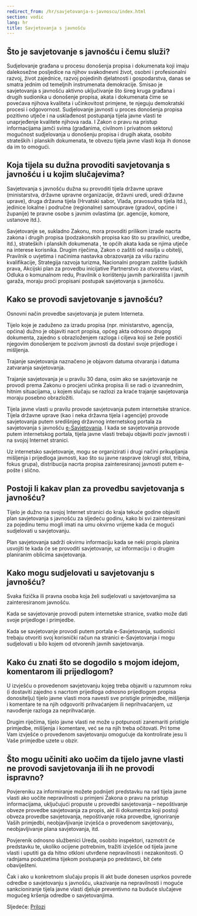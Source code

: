 ```yaml
---
redirect_from: /hr/savjetovanja-s-javnoscu/index.html
section: vodic
lang: hr
title: Savjetovanja s javnošću
---
```


## Što je savjetovanje s javnošću i čemu služi?

Sudjelovanje građana u procesu donošenja propisa i dokumenata koji imaju dalekosežne posljedice na njihov svakodnevni život, osobni i profesionalni razvoj, život zajednice, razvoj pojedinih djelatnosti i gospodarstva, danas se smatra jednim od temeljnih instrumenata demokracije. Smisao je savjetovanja s javnošću aktivno uključivanje što šireg kruga građana i drugih sudionika u donošenje propisa, akata i dokumenata čime se povećava njihova kvaliteta i učinkovitost primjene, te njeguju demokratski procesi i odgovornost.  Sudjelovanje javnosti u proces donošenja propisa pozitivno utječe i na usklađenost postupanja tijela javne vlasti te unaprjeđenje kvalitete njihova rada.
I Zakon o pravu na pristup informacijama jamči svima (građanima, civilnom i privatnom sektoru) mogućnost sudjelovanja u donošenju propisa i drugih akata, osobito strateških i planskih dokumenata, te obvezu tijela javne vlasti koja ih donose da im to omogući.

## Koja tijela su dužna provoditi savjetovanja s javnošću i u kojim slučajevima?

Savjetovanja s javnošću dužna su provoditi tijela državne uprave (ministarstva, državne upravne organizacije, državni uredi, uredi državne uprave), druga državna tijela (Hrvatski sabor, Vlada, pravosudna tijela itd.), jedinice lokalne i područne (regionalne) samouprave (gradovi, općine i županije) te pravne osobe s javnim ovlastima (pr. agencije, komore, ustanove itd.).

Savjetovanje se, sukladno Zakonu, mora provoditi prilikom izrade nacrta zakona i drugih propisa (podzakonskih propisa kao što su pravilnici, uredbe, itd.), strateških i planskih dokumenata , te općih akata kada se njima utječe na interese korisnika. Drugim riječima, Zakon o zaštiti od nasilja u obitelji, Pravilnik o uvjetima i načinima nastavka obrazovanja za višu razinu kvalifikacije, Strategija razvoja turizma, Nacionalni program zaštite ljudskih prava, Akcijski plan za provedbu inicijative Partnerstvo za otvorenu vlast, Odluka o komunalnom redu, Pravilnik o korištenju javnih parkirališta i javnih garaža, moraju proći propisani postupak savjetovanja s javnošću.

## Kako se provodi savjetovanje s javnošću?

Osnovni način provedbe savjetovanja je putem Interneta.

Tijelo koje je zaduženo za izradu propisa (npr. ministarstvo, agencija, općina) dužno je objaviti nacrt propisa, općeg akta odnosno drugog dokumenta, zajedno s obrazloženjem razloga i ciljeva koji se žele postići njegovim donošenjem te pozivom javnosti da dostavi svoje prijedloge i mišljenja. 

Trajanje savjetovanja naznačeno je objavom datuma otvaranja i datuma zatvaranja savjetovanja.

Trajanje savjetovanja je u pravilu 30 dana, osim ako se savjetovanje ne provodi prema Zakonu o procjeni učinka propisa ili se radi o izvanrednim, hitnim situacijama, u kojem slučaju se razlozi za kraće trajanje savjetovanja moraju posebno obrazložiti.

Tijela javne vlasti u pravilu provode savjetovanja putem internetske stranice. Tijela državne uprave (kao i neka državna tijela i agencije) provode savjetovanja putem središnjeg državnog internetskog portala za savjetovanja s javnošću [e-Savjetovanja](https://esavjetovanja.gov.hr/). I kada se savjetovanja provode putem internetskog portala, tijela javne vlasti trebaju objaviti poziv javnosti i na svojoj Internet stranici.

Uz internetsko savjetovanje, mogu se organizirati i drugi načini prikupljanja mišljenja i prijedloga javnosti, kao što su javne rasprave (okrugli stol, tribina, fokus grupa), distribucija nacrta propisa zainteresiranoj javnosti putem e-pošte i slično.

## Postoji li kakav plan za provedbu savjetovanja s javnošću? 

Tijelo je dužno na svojoj Internet stranici do kraja tekuće godine objaviti plan savjetovanja s javnošću za sljedeću godinu, kako bi svi zainteresirani za pojedinu temu mogli imati na umu okvirno vrijeme kada će mogući sudjelovati u savjetovanju.

Plan savjetovanja sadrži okvirnu informaciju kada se neki propis planira usvojiti te kada će se provoditi savjetovanje, uz informaciju i o drugim planiranim oblicima savjetovanja.

## Kako mogu sudjelovati u savjetovanju s javnošću? 

Svaka fizička ili pravna osoba koja želi sudjelovati u savjetovanjima sa zainteresiranom javnošću. 

Kada se savjetovanje provodi putem internetske stranice, svatko može dati svoje prijedloge i primjedbe. 

Kada se savjetovanje provodi putem portala e-Savjetovanja, sudionici trebaju otvoriti svoj korisnički račun na stranici e-Savjetovanja i mogu sudjelovati u bilo kojem od otvorenih javnih savjetovanja.

## Kako ću znati što se dogodilo s mojom idejom, komentarom ili prijedlogom?

U izvješću o provedenom savjetovanju kojeg treba objaviti u razumnom roku (i dostaviti zajedno s nacrtom prijedloga odnosno prijedlogom propisa donositelju) tijelo javne vlasti mora navesti sve pristigle primjedbe, mišljenja i komentare te na njih odgovoriti prihvaćanjem ili neprihvaćanjem, uz navođenje razloga za neprihvaćanje.

Drugim riječima, tijelo javne vlasti ne može u potpunosti zanemariti pristigle primjedbe, mišljenja i komentare, već se na njih treba očitovati. Pri tome Vam izvješće o provedenom savjetovanju omogućuje da kontrolirate jesu li Vaše primjedbe uzete u obzir.

## Što mogu učiniti ako uočim da tijelo javne vlasti ne provodi savjetovanja ili ih ne provodi ispravno?

Povjereniku za informiranje možete podnijeti predstavku na rad tijela javne vlasti ako uočite nepravilnosti u primjeni Zakona o pravu na pristup informacijama, uključujući propuste u provedbi savjetovanja – nepoštivanje obveze provedbe savjetovanja za propis, akt ili dokumentza koji postoji obveza provedbe savjetovanja, nepoštivanje roka provedbe, ignoriranje Vaših primjedbi, neobjavljivanje izvješća o provedenom savjetovanju, neobjavljivanje plana savjetovanja, itd. 

Povjerenik odnosno službenici Ureda, osobito inspektori, razmotrit će predstavku te, ukoliko ocijene potrebnim, tražiti izvješće od tijela javne vlasti i uputiti ga da hitno otkloni utvrđene nepravilnosti i nezakonitosti. O radnjama poduzetima tijekom postupanja po predstavci, bit ćete obaviješteni.

Čak i ako u konkretnom slučaju propis ili akt bude donesen usprkos povrede odredbe o savjetovanju s javnošću, ukazivanje na nepravilnosti i moguće sankcioniranje tijela javne vlasti djeluje preventivno na buduće slučajeve mogućeg kršenja odredbe o savjetovanjima.

Sljedeće: [Prilozi](../prilozi)